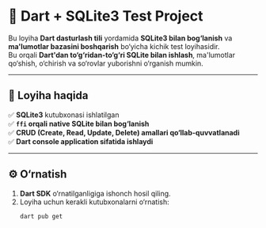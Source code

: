 # 🚀 Dart + SQLite3 Test Project

Bu loyiha **Dart dasturlash tili** yordamida **SQLite3 bilan bog‘lanish** va **ma'lumotlar bazasini boshqarish**
bo‘yicha kichik test loyihasidir.  
Bu orqali **Dart'dan to‘g‘ridan-to‘g‘ri SQLite bilan ishlash**, ma'lumotlar qo‘shish, o‘chirish va so‘rovlar yuborishni
o‘rganish mumkin.

---

## 📌 Loyiha haqida

✅ **SQLite3** kutubxonasi ishlatilgan  
✅ **`ffi` orqali native SQLite bilan bog‘lanish**  
✅ **CRUD (Create, Read, Update, Delete) amallari qo‘llab-quvvatlanadi**  
✅ **Dart console application sifatida ishlaydi**

---

## ⚙️ O‘rnatish

1. **Dart SDK** o‘rnatilganligiga ishonch hosil qiling.
2. Loyiha uchun kerakli kutubxonalarni o‘rnatish:
   ```sh
   dart pub get
   ```